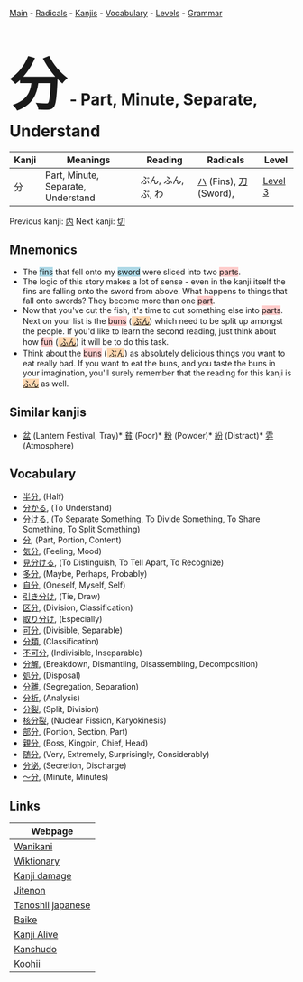 <style> bigfont {font-size: 100px}</style>
[Main](../index.md) -
[Radicals](../radicals.md) -
[Kanjis](../kanjis.md) -
[Vocabulary](../vocabulary.md) -
[Levels](../levels.md) -
[Grammar](../grammar.md)
# <bigfont> 分</bigfont> - Part, Minute, Separate, Understand 

| Kanji | Meanings | Reading | Radicals | Level |
| --- | --- | --- | --- | --- |
| 分 | Part, Minute, Separate, Understand | ぶん, ふん, ぶ, わ | [ハ](../radicals/ハ.md) (Fins), [刀](../radicals/刀.md) (Sword),  | [Level 3](../levels/wk_level3.md) |

Previous kanji: [内](内.md) Next kanji: [切](切.md) 

## Mnemonics
 * The <span style="background-color:#ADD8E6"> fins</span> that fell onto my <span style="background-color:#ADD8E6"> sword</span> were sliced into two <span style="background-color:#ffcccb"> parts</span>.
* The logic of this story makes a lot of sense - even in the kanji itself the fins are falling onto the sword from above. What happens to things that fall onto swords? They become more than one <span style="background-color:#ffcccb"> part</span>.
* Now that you've cut the fish, it's time to cut something else into <span style="background-color:#ffcccb"> parts</span>. Next on your list is the <span style="background-color:#ffcccb"> buns</span> (<span style="background-color:#fed8b1"> [ぶん](https://jisho.org/search/ぶん)</span>) which need to be split up amongst the people. If you'd like to learn the second reading, just think about how <span style="background-color:#ffcccb"> fun</span> (<span style="background-color:#fed8b1"> [ふん](https://jisho.org/search/ふん)</span>) it will be to do this task.
* Think about the <span style="background-color:#ffcccb"> buns</span> (<span style="background-color:#fed8b1"> [ぶん](https://jisho.org/search/ぶん)</span>) as absolutely delicious things you want to eat really bad. If you want to eat the buns, and you taste the buns in your imagination, you'll surely remember that the reading for this kanji is <span style="background-color:#fed8b1"> [ふん](https://jisho.org/search/ふん)</span> as well.


## Similar kanjis
 * [盆](盆.md) (Lantern Festival, Tray)* [貧](貧.md) (Poor)* [粉](粉.md) (Powder)* [紛](紛.md) (Distract)* [雰](雰.md) (Atmosphere)


## Vocabulary
 * [半分](../vocabulary/分.md), (Half)
* [分かる](../vocabulary/分.md), (To Understand)
* [分ける](../vocabulary/分.md), (To Separate Something, To Divide Something, To Share Something, To Split Something)
* [分](../vocabulary/分.md), (Part, Portion, Content)
* [気分](../vocabulary/分.md), (Feeling, Mood)
* [見分ける](../vocabulary/分.md), (To Distinguish, To Tell Apart, To Recognize)
* [多分](../vocabulary/分.md), (Maybe, Perhaps, Probably)
* [自分](../vocabulary/分.md), (Oneself, Myself, Self)
* [引き分け](../vocabulary/分.md), (Tie, Draw)
* [区分](../vocabulary/分.md), (Division, Classification)
* [取り分け](../vocabulary/分.md), (Especially)
* [可分](../vocabulary/分.md), (Divisible, Separable)
* [分類](../vocabulary/分.md), (Classification)
* [不可分](../vocabulary/分.md), (Indivisible, Inseparable)
* [分解](../vocabulary/分.md), (Breakdown, Dismantling, Disassembling, Decomposition)
* [処分](../vocabulary/分.md), (Disposal)
* [分離](../vocabulary/分.md), (Segregation, Separation)
* [分析](../vocabulary/分.md), (Analysis)
* [分裂](../vocabulary/分.md), (Split, Division)
* [核分裂](../vocabulary/分.md), (Nuclear Fission, Karyokinesis)
* [部分](../vocabulary/分.md), (Portion, Section, Part)
* [親分](../vocabulary/分.md), (Boss, Kingpin, Chief, Head)
* [随分](../vocabulary/分.md), (Very, Extremely, Surprisingly, Considerably)
* [分泌](../vocabulary/分.md), (Secretion, Discharge)
* [〜分](../vocabulary/分.md), (Minute, Minutes)



## Links 

| Webpage |
| --- |
| [Wanikani          ](https://www.wanikani.com/kanji/分) |
| [Wiktionary        ](https://en.wiktionary.org/wiki/分) |
| [Kanji damage      ](http://www.kanjidamage.com/kanji/search?utf8=✓&q=分) |
| [Jitenon           ](https://jitenon.com/kanji/分) |
| [Tanoshii japanese ](https://www.tanoshiijapanese.com/dictionary/kanji.cfm?k=分) |
| [Baike             ](https://baike.baidu.com/item/分) |
| [Kanji Alive       ](https://app.kanjialive.com/分) |
| [Kanshudo          ](https://www.kanshudo.com/searchmn?q=分) |
| [Koohii            ](https://kanji.koohii.com/study/kanji/分) |
